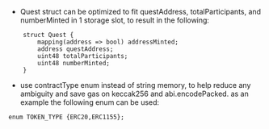 - Quest struct can be optimized to fit questAddress, totalParticipants, and numberMinted in 1 storage slot, to result in the following:
```
    struct Quest {
        mapping(address => bool) addressMinted;
        address questAddress;
        uint48 totalParticipants;
        uint48 numberMinted;
    }
```
- use contractType enum instead of string memory, to help reduce any ambiguity and save gas on keccak256 and abi.encodePacked. as an example the following enum can be used:
```
enum TOKEN_TYPE {ERC20,ERC1155};
``` 